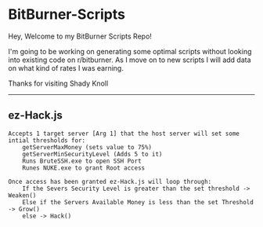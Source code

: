 # BitBurner-Scripts
Hey, Welcome to my BitBurner Scripts Repo!

I'm going to be working on generating some optimal scripts without looking into existing code on r/bitburner. As I move on to new scripts I will add data on what kind of rates I was earning.

Thanks for visiting Shady Knoll

--------------------------------------------------------
ez-Hack.js
----------
	Accepts 1 target server [Arg 1] that the host server will set some intial thresholds for:
		getServerMaxMoney (sets value to 75%)
		getServerMinSecurityLevel (Adds 5 to it)
		Runs BruteSSH.exe to open SSH Port
		Runes NUKE.exe to grant Root access
		
	Once access has been granted ez-Hack.js will loop through:
		If the Severs Security Level is greater than the set threshold -> Weaken()
		Else if the Servers Available Money is less than the set Threshold -> Grow()
		else -> Hack()

		
